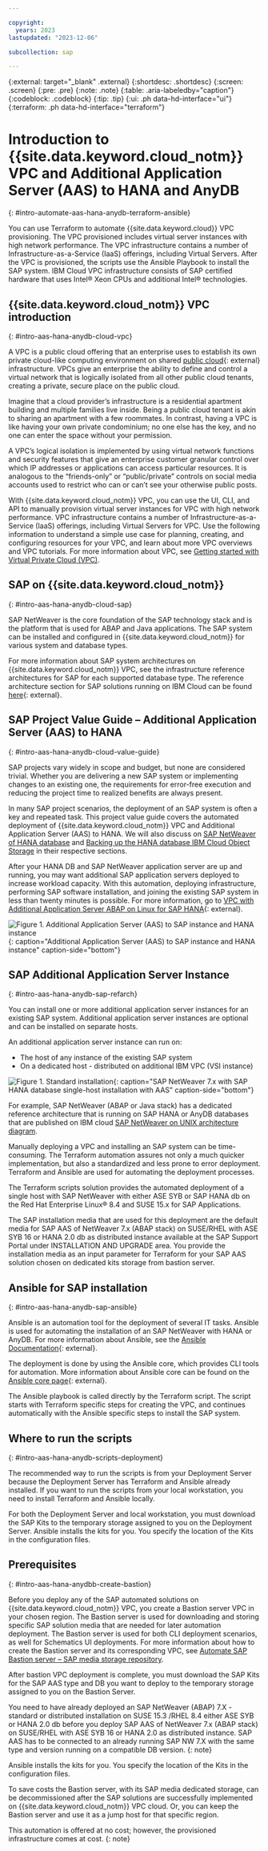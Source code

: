 ```yaml
---

copyright:
  years: 2023
lastupdated: "2023-12-06"

subcollection: sap

---
```


{:external: target="_blank" .external}
{:shortdesc: .shortdesc}
{:screen: .screen}
{:pre: .pre}
{:note: .note}
{:table: .aria-labeledby="caption"}
{:codeblock: .codeblock}
{:tip: .tip} 
{:ui: .ph data-hd-interface="ui"}
{:terraform: .ph data-hd-interface="terraform"} 

# Introduction to {{site.data.keyword.cloud_notm}} VPC and Additional Application Server (AAS) to HANA and AnyDB
{: #intro-automate-aas-hana-anydb-terraform-ansible}

You can use Terraform to automate {{site.data.keyword.cloud}} VPC provisioning. The VPC provisioned includes virtual server instances with high network performance. The VPC infrastructure contains a number of Infrastructure-as-a-Service (IaaS) offerings, including Virtual Servers. After the VPC is provisioned, the scripts use the Ansible Playbook to install the SAP system. IBM Cloud VPC infrastructure consists of SAP certified hardware that uses Intel&reg; Xeon CPUs and additional Intel&reg; technologies.

## {{site.data.keyword.cloud_notm}} VPC introduction
{: #intro-aas-hana-anydb-cloud-vpc}

A VPC is a public cloud offering that an enterprise uses to establish its own private cloud-like computing environment on shared [public cloud](https://www.ibm.com/cloud/public){: external} infrastructure. VPCs give an enterprise the ability to define and control a virtual network that is logically isolated from all other public cloud tenants, creating a private, secure place on the public cloud.

Imagine that a cloud provider’s infrastructure is a residential apartment building and multiple families live inside. Being a public cloud tenant is akin to sharing an apartment with a few roommates. In contrast, having a VPC is like having your own private condominium; no one else has the key, and no one can enter the space without your permission.

A VPC’s logical isolation is implemented by using virtual network functions and security features that give an enterprise customer granular control over which IP addresses or applications can access particular resources. It is analogous to the “friends-only” or “public/private” controls on social media accounts used to restrict who can or can’t see your otherwise public posts.

With {{site.data.keyword.cloud_notm}} VPC, you can use the UI, CLI, and API to manually provision virtual server instances for VPC with high network performance. VPC infrastructure contains a number of Infrastructure-as-a-Service (IaaS) offerings, including Virtual Servers for VPC. Use the following information to understand a simple use case for planning, creating, and configuring resources for your VPC, and learn about more VPC overviews and VPC tutorials. For more information about VPC, see [Getting started with Virtual Private Cloud (VPC)](/docs/vpc?topic=vpc-getting-started).

## SAP on {{site.data.keyword.cloud_notm}}
{: #intro-aas-hana-anydb-cloud-sap}

SAP NetWeaver is the core foundation of the SAP technology stack and is the platform that is used for ABAP and Java applications. The SAP system can be installed and configured in {{site.data.keyword.cloud_notm}} for various system and database types.

For more information about SAP system architectures on {{site.data.keyword.cloud_notm}} VPC, see the infrastructure reference architectures for SAP for each supported database type. The reference architecture section for SAP solutions running on IBM Cloud can be found [here](https://cloud.ibm.com/docs/sap?topic=sap-refarch-hana-scaleup){: external}.

## SAP Project Value Guide – Additional Application Server (AAS) to HANA
{: #intro-aas-hana-anydb-cloud-value-guide}

SAP projects vary widely in scope and budget, but none are considered trivial. Whether you are delivering a new SAP system or implementing changes to an existing one, the requirements for error-free execution and reducing the project time to realized benefits are always present.

In many SAP project scenarios, the deployment of an SAP system is often a key and repeated task. This project value guide covers the automated deployment of {{site.data.keyword.cloud_notm}} VPC and Additional Application Server (AAS) to HANA. We will also discuss on [SAP NetWeaver of HANA database](/docs/sap?topic=sap-intro-automate-deploy-vpc-terraform-ansible&interface=ui) and [Backing up the HANA database IBM Cloud Object Storage](/docs/sap?topic=sap-sap-automate-intro-hana-db-backup-cos&interface=ui) in their respective sections.

After your HANA DB and SAP NetWeaver application server are up and running, you may want additional SAP application servers deployed to increase workload capacity. With this automation, deploying infrastructure, performing SAP software installation, and joining the existing SAP system in less than twenty minutes is possible. For more information, go to [VPC with Additional Application Server ABAP on Linux for SAP HANA](https://cloud.ibm.com/catalog/architecture/deploy-arch-ibm-sap-vpc-automation-hana-nw-abap-aas-51f5ccbc-23fe-42d0-a17c-7a90b73da835-global){: external}.

 ![Figure 1. Additional Application Server (AAS) to SAP instance and HANA instance](images/sap_value_guide_aas.svg "Additional Application Server (AAS) to SAP instance and HANA instance"){: caption="Additional Application Server (AAS) to SAP instance and HANA instance" caption-side="bottom"}

## SAP Additional Application Server Instance
{: #intro-aas-hana-anydb-sap-refarch}

You can install one or more additional application server instances for an existing SAP system. Additional application server instances are optional and can be installed on separate hosts.

An additional application server instance can run on:

*   The host of any instance of the existing SAP system
*   On a dedicated host - distributed on additional IBM VPC (VSI instance)

![Figure 1. Standard installation](images/refarch-sap-hana-single-host-all-q2-23.svg "SAP NetWeaver 7.x with SAP HANA database single-host installation with AAS"){: caption="SAP NetWeaver 7.x with SAP HANA database single-host installation with AAS" caption-side="bottom"}

For example, SAP NetWeaver (ABAP or Java stack) has a dedicated reference architecture that is running on SAP HANA or AnyDB databases that are published on IBM cloud [SAP NetWeaver on UNIX architecture diagram](/docs/sap?topic=sap-sap-refarch-nw-sybase#sap-netweaver-arch-diag-syb).

Manually deploying a VPC and installing an SAP system can be time-consuming. The Terraform automation assures not only a much quicker implementation, but also a standardized and less prone to error deployment. Terraform and Ansible are used for automating the deployment processes.

The Terraform scripts solution provides the automated deployment of a single host with SAP NetWeaver with either ASE SYB or SAP HANA db on the Red Hat Enterprise Linux® 8.4 and SUSE 15.x for SAP Applications.

The SAP installation media that are used for this deployment are the default media for SAP AAS of NetWeaver 7.x (ABAP stack) on SUSE/RHEL with ASE SYB 16 or HANA 2.0 db as distributed instance available at the SAP Support Portal under INSTALLATION AND UPGRADE area. You provide the installation media as an input parameter for Terraform for your SAP AAS solution chosen on dedicated kits storage from bastion server.

## Ansible for SAP installation
{: #intro-aas-hana-anydb-sap-ansible}

Ansible is an automation tool for the deployment of several IT tasks. Ansible is used for automating the installation of an SAP NetWeaver with HANA or AnyDB. For more information about Ansible, see the [Ansible Documentation](https://docs.ansible.com/ansible/latest/index.html){: external}.

The deployment is done by using the Ansible core, which provides CLI tools for automation. More information about Ansible core can be found on the [Ansible core page](https://docs.ansible.com/ansible-core/devel/index.html){: external}.

The Ansible playbook is called directly by the Terraform script. The script starts with Terraform specific steps for creating the VPC, and continues automatically with the Ansible specific steps to install the SAP system.

## Where to run the scripts
{: #intro-aas-hana-anydb-scripts-deployment}

The recommended way to run the scripts is from your Deployment Server because the Deployment Server has Terraform and Ansible already installed. If you want to run the scripts from your local workstation, you need to install Terraform and Ansible locally.

For both the Deployment Server and local workstation, you must download the SAP Kits to the temporary storage assigned to you on the Deployment Server. Ansible installs the kits for you. You specify the location of the Kits in the configuration files.

## Prerequisites
{: #intro-aas-hana-anydbb-create-bastion}

Before you deploy any of the SAP automated solutions on {{site.data.keyword.cloud_notm}} VPC, you create a Bastion server VPC in your chosen region. The Bastion server is used for downloading and storing specific SAP solution media that are needed for later automation deployment. The Bastion server is used for both CLI deployment scenarios, as well for Schematics UI deployments. For more information about how to create the Bastion server and its corresponding VPC, see [Automate SAP Bastion server – SAP media storage repository](/docs/sap?topic=sap-sap-bastion-server).

After bastion VPC deployment is complete, you must download the SAP Kits for the SAP AAS type and DB you want to deploy to the temporary storage assigned to you on the Bastion Server.

You need to have already deployed an SAP NetWeaver (ABAP) 7.X -standard or distributed installation on SUSE 15.3 /RHEL 8.4 either ASE SYB or HANA 2.0 db before you deploy SAP AAS of NetWeaver 7.x (ABAP stack) on SUSE/RHEL with ASE SYB 16 or HANA 2.0 as distributed instance. SAP AAS has to be connected to an already running SAP NW 7.X with the same type and version running on a compatible DB version.
{: note}

Ansible installs the kits for you. You specify the location of the Kits in the configuration files.

To save costs the Bastion server, with its SAP media dedicated storage, can be decommissioned after the SAP solutions are successfully implemented on {{site.data.keyword.cloud_notm}} VPC cloud. Or, you can keep the Bastion server and use it as a jump host for that specific region.

This automation is offered at no cost; however, the provisioned infrastructure comes at cost.
{: note}
